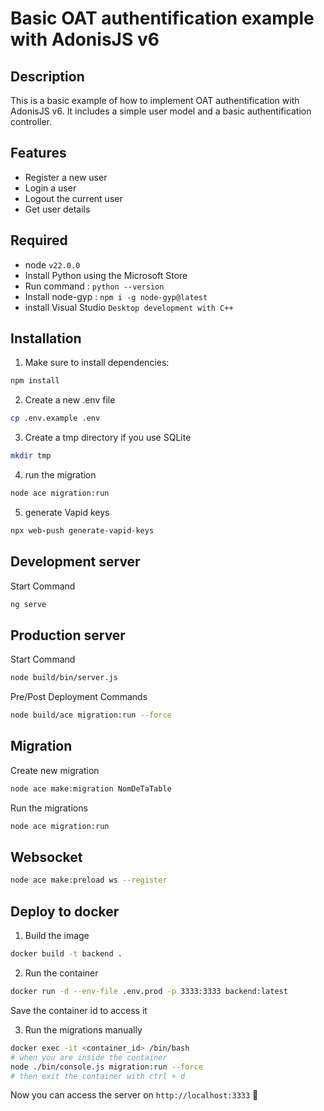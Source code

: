 # Basic OAT authentification example with AdonisJS v6

## Description
This is a basic example of how to implement OAT authentification with AdonisJS v6. It includes a simple user model and a basic authentification controller.

## Features
- Register a new user
- Login a user
- Logout the current user
- Get user details

## Required
- node ```v22.0.0```
- Install Python using the Microsoft Store
- Run command : ```python --version```
- Install node-gyp : ```npm i -g node-gyp@latest```
- install Visual Studio ```Desktop development with C++```

## Installation

1. Make sure to install dependencies:

```bash
npm install
```

2. Create a new .env file
```bash
cp .env.example .env
```

3. Create a tmp directory if you use SQLite
```bash
mkdir tmp
```

4. run the migration
```bash
node ace migration:run
```

5. generate Vapid keys 
```bash
npx web-push generate-vapid-keys
```

## Development server

Start Command

```bash
ng serve
```

## Production server

Start Command

```bash
node build/bin/server.js
```

Pre/Post Deployment Commands

```bash
node build/ace migration:run --force
```

## Migration

Create new migration

```bash
node ace make:migration NomDeTaTable
```

Run the migrations

```bash
node ace migration:run
```

## Websocket

```bash
node ace make:preload ws --register
```

## Deploy to docker

1. Build the image
```bash
docker build -t backend .
```

2. Run the container
```bash
docker run -d --env-file .env.prod -p 3333:3333 backend:latest
```
Save the container id to access it

3. Run the migrations manually
```bash
docker exec -it <container_id> /bin/bash
# when you are inside the container
node ./bin/console.js migration:run --force
# then exit the container with ctrl + d
```

Now you can access the server on `http://localhost:3333` 🚀
